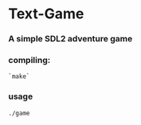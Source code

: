 # Text-Game
<h3>A simple SDL2 adventure game</h3>
<h3>compiling:</h3>
    
    `make`
<h3>usage</h3> 
    
    ./game
